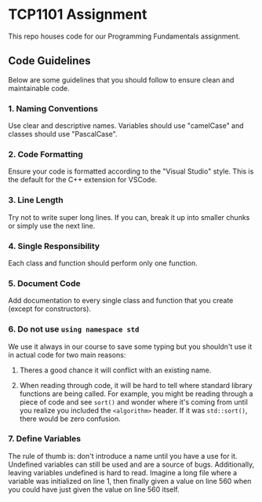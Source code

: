 # TCP1101 Assignment
This repo houses code for our Programming Fundamentals assignment.

## Code Guidelines
Below are some guidelines that you should follow to ensure clean and maintainable code.

### 1. Naming Conventions
Use clear and descriptive names. Variables should use "camelCase" and classes should use "PascalCase".

### 2. Code Formatting
Ensure your code is formatted according to the "Visual Studio" style. This is the default for the C++ extension for VSCode.

### 3. Line Length
Try not to write super long lines. If you can, break it up into smaller chunks or simply use the next line.

### 4. Single Responsibility
Each class and function should perform only one function.

### 5. Document Code
Add documentation to every single class and function that you create (except for constructors).

### 6. Do not use `using namespace std`
We use it always in our course to save some typing but you shouldn't use it in actual code for two main reasons:

1. Theres a good chance it will conflict with an existing name.

2. When reading through code, it will be hard to tell where standard library functions are being called. For example, you might be reading through a piece of code and see `sort()` and wonder where it's coming from until you realize you included the `<algorithm>` header. If it was `std::sort()`, there would be zero confusion.

### 7. Define Variables
The rule of thumb is: don't introduce a name until you have a use for it. Undefined variables can still be used and are a source of bugs. Additionally, leaving variables undefined is hard to read. Imagine a long file where a variable was initialized on line 1, then finally given a value on line 560 when you could have just given the value on line 560 itself.
